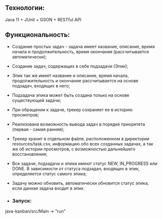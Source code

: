 ## Технологии:
Java 11 + JUnit + GSON + RESTful API

## Функциональность:
* Создание простых задач - задача имеет название, описание, время начала 
и продолжительность, время окончания (рассчитывается автоматически);
* Создание задач, содержащих в себе подзадачи (Эпик);
* Эпик так же имеет название и описание, время начала, продолжительность и окончание рассчитывается на основе подзадач, входящих в него;
* Подзадача эпика может быть создана только на основе существующей задачи;
* При обращении к задаче, трекер сохраняет ее в историю просмотров;
* Реализована возможность вывода задач в порядке приоритета (первая - самая ранняя);
* Трекер хранит в отдельном файле, расположенном в директории resources/task.csv, информацию обо всех созданных задачах,
  а так же об истории просмотров, с возможностью
  дальнейшего восстановления;
* Все задачи, подзадачи и эпики имеют статус NEW, IN_PROGRESS или DONE. В зависимости от статуса подзадач, входящих в
  эпик, определяется статус самого эпика;
* Задачу можно обновить, автоматически обновится статус эпика, если данная задача входит в эпик.

* ### Запуск:
 java-kanban/src/Main -> "run"
